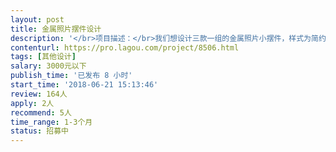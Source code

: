 ```yaml
---                
layout: post       
title: 金属照片摆件设计           
description: '</br>项目描述：</br>我们想设计三款一组的金属照片小摆件，样式为简约几何图形样式，用于将照片摆放在平面展示，照片尺寸最小为6*6cm，最大为10*15cm。</br></br>要求：</br>需要有相关产品设计经验的设计师接单，具体要求我们可以接下来详细确认后再开始。</br></br>时间：实际3天左右，周期1个月左右，中间需要设计师，我们，代工厂三方确认样品。</br></br>请认真负责的设计师投递简历。</br>'     
contenturl: https://pro.lagou.com/project/8506.html      
tags: [其他设计]            
salary: 3000元以下          
publish_time: '已发布 8 小时'         
start_time: '2018-06-21 15:13:46'           
review: 164人                   
apply: 2人                   
recommend: 5人                   
time_range: 1-3个月              
status: 招募中                  
---                 
```

